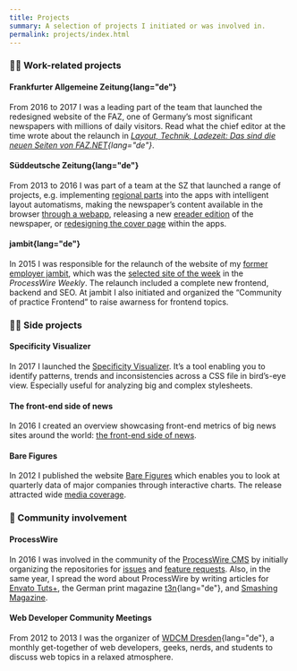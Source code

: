 ```yaml
---
title: Projects
summary: A selection of projects I initiated or was involved in.
permalink: projects/index.html
---
```


### 👨‍💻 Work-related projects

#### Frankfurter Allgemeine Zeitung{lang="de"}

<!--alex ignore die-->

From 2016 to 2017 I was a leading part of the team that launched the redesigned website of the FAZ, one of Germany’s most significant newspapers with millions of daily visitors. Read what the chief editor at the time wrote about the relaunch in <cite>[Layout, Technik, Ladezeit: Das sind die neuen Seiten von FAZ.NET](http://www.faz.net/aktuell/layout-technik-ladezeit-das-sind-die-neuen-seiten-von-faz-net-15172231.html){lang="de"}</cite>.

#### Süddeutsche Zeitung{lang="de"}

From 2013 to 2016 I was part of a team at the SZ that launched a range of projects, e.g. implementing [regional parts](https://www.sueddeutsche.de/kolumne/kompletter-lokalteil-entdecken-sie-ganz-muenchen-in-der-sz-digital-1.1987069) into the apps with intelligent layout automatisms, making the newspaper’s content available in the browser [through a webapp](https://zeitung.sueddeutsche.de/), releasing a new [ereader edition](https://www.swmh.de/presse/neu-bei-sz-plus-die-e-reader-ausgabe-der-sueddeutschen-zeitung/) of the newspaper, or [redesigning the cover page](https://www.sueddeutsche.de/politik/in-eigener-sache-eine-neue-titelseite-1.3262134) within the apps.

#### jambit{lang="de"}

In 2015 I was responsible for the relaunch of the website of my [former employer jambit](https://www.jambit.com/), which was the [selected site of the week](https://weekly.pw/issue/75/) in the <cite>ProcessWire Weekly</cite>. The relaunch included a complete new frontend, backend and SEO. At jambit I also initiated and organized the “Community of practice Frontend” to raise awarness for frontend topics.

### 👨‍🎨 Side projects

#### Specificity Visualizer

In 2017 I launched the [Specificity Visualizer](https://isellsoap.github.io/specificity-visualizer/). It’s a tool enabling you to identify patterns, trends and inconsistencies across a CSS file in bird’s-eye view. Especially useful for analyzing big and complex stylesheets.

#### The front-end side of news

In 2016 I created an overview showcasing front-end metrics of big news sites around the world: [the front-end side of news](https://isellsoap.github.io/front-end-side-of-news/).

#### Bare Figures

In 2012 I published the website [Bare Figures](https://barefigur.es/) which enables you to look at quarterly data of major companies through interactive charts. The release attracted wide [media coverage](https://barefigur.es/what-others-say/).

### 🤝 Community involvement

#### ProcessWire

In 2016 I was involved in the community of the [ProcessWire CMS](https://processwire.com/) by initially organizing the repositories for [issues](https://github.com/processwire/processwire-issues) and [feature requests](https://github.com/processwire/processwire-requests). Also, in the same year, I spread the word about ProcessWire by writing articles for [Envato Tuts+](https://code.tutsplus.com/articles/4-reasons-to-choose-processwire-as-your-next-cms--cms-25062), the German print magazine [t3n](https://t3n.de/magazin/cms-processwire-echte-alternative-wordpress-ist-flexibel-241148/){lang="de"}, and [Smashing Magazine](https://www.smashingmagazine.com/2016/07/the-aesthetic-of-non-opinionated-content-management-a-beginners-guide-to-processwire/).

#### Web Developer Community Meetings

From 2012 to 2013 I was the organizer of [WDCM Dresden](https://www.meetup.com/wdcm-dresden/){lang="de"}, a monthly get-together of web developers, geeks, nerds, and students to discuss web topics in a relaxed atmosphere.
